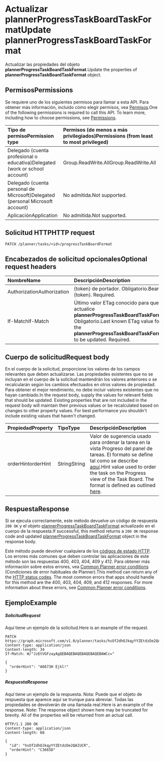 # <a name="update-plannerprogresstaskboardtaskformat"></a><span data-ttu-id="b4d79-101">Actualizar plannerProgressTaskBoardTaskFormat</span><span class="sxs-lookup"><span data-stu-id="b4d79-101">Update plannerProgressTaskBoardTaskFormat</span></span>

<span data-ttu-id="b4d79-102">Actualizar las propiedades del objeto **plannerProgressTaskBoardTaskFormat**.</span><span class="sxs-lookup"><span data-stu-id="b4d79-102">Update the properties of **plannerProgressTaskBoardTaskFormat** object.</span></span>
## <a name="permissions"></a><span data-ttu-id="b4d79-103">Permisos</span><span class="sxs-lookup"><span data-stu-id="b4d79-103">Permissions</span></span>
<span data-ttu-id="b4d79-p101">Se requiere uno de los siguientes permisos para llamar a esta API. Para obtener más información, incluido cómo elegir permisos, vea [Permisos](../../../concepts/permissions_reference.md).</span><span class="sxs-lookup"><span data-stu-id="b4d79-p101">One of the following permissions is required to call this API. To learn more, including how to choose permissions, see [Permissions](../../../concepts/permissions_reference.md).</span></span>

|<span data-ttu-id="b4d79-106">Tipo de permiso</span><span class="sxs-lookup"><span data-stu-id="b4d79-106">Permission type</span></span>      | <span data-ttu-id="b4d79-107">Permisos (de menos a más privilegiados)</span><span class="sxs-lookup"><span data-stu-id="b4d79-107">Permissions (from least to most privileged)</span></span>              |
|:--------------------|:---------------------------------------------------------|
|<span data-ttu-id="b4d79-108">Delegado (cuenta profesional o educativa)</span><span class="sxs-lookup"><span data-stu-id="b4d79-108">Delegated (work or school account)</span></span> | <span data-ttu-id="b4d79-109">Group.ReadWrite.All</span><span class="sxs-lookup"><span data-stu-id="b4d79-109">Group.ReadWrite.All</span></span>    |
|<span data-ttu-id="b4d79-110">Delegado (cuenta personal de Microsoft)</span><span class="sxs-lookup"><span data-stu-id="b4d79-110">Delegated (personal Microsoft account)</span></span> | <span data-ttu-id="b4d79-111">No admitida.</span><span class="sxs-lookup"><span data-stu-id="b4d79-111">Not supported.</span></span>    |
|<span data-ttu-id="b4d79-112">Aplicación</span><span class="sxs-lookup"><span data-stu-id="b4d79-112">Application</span></span> | <span data-ttu-id="b4d79-113">No admitida.</span><span class="sxs-lookup"><span data-stu-id="b4d79-113">Not supported.</span></span> |

## <a name="http-request"></a><span data-ttu-id="b4d79-114">Solicitud HTTP</span><span class="sxs-lookup"><span data-stu-id="b4d79-114">HTTP request</span></span>
<!-- { "blockType": "ignored" } -->
```http
PATCH /planner/tasks/<id>/progressTaskBoardFormat
```
## <a name="optional-request-headers"></a><span data-ttu-id="b4d79-115">Encabezados de solicitud opcionales</span><span class="sxs-lookup"><span data-stu-id="b4d79-115">Optional request headers</span></span>
| <span data-ttu-id="b4d79-116">Nombre</span><span class="sxs-lookup"><span data-stu-id="b4d79-116">Name</span></span>       | <span data-ttu-id="b4d79-117">Descripción</span><span class="sxs-lookup"><span data-stu-id="b4d79-117">Description</span></span>|
|:-----------|:-----------|
| <span data-ttu-id="b4d79-118">Authorization</span><span class="sxs-lookup"><span data-stu-id="b4d79-118">Authorization</span></span>  | <span data-ttu-id="b4d79-p102">{token} de portador. Obligatorio.</span><span class="sxs-lookup"><span data-stu-id="b4d79-p102">Bearer {token}. Required.</span></span> |
| <span data-ttu-id="b4d79-121">If-Match</span><span class="sxs-lookup"><span data-stu-id="b4d79-121">If-Match</span></span>  | <span data-ttu-id="b4d79-p103">Último valor ETag conocido para que se actualice **plannerProgressTaskBoardTaskFormat**. Obligatorio.</span><span class="sxs-lookup"><span data-stu-id="b4d79-p103">Last known ETag value for the **plannerProgressTaskBoardTaskFormat** to be updated. Required.</span></span>|

## <a name="request-body"></a><span data-ttu-id="b4d79-124">Cuerpo de solicitud</span><span class="sxs-lookup"><span data-stu-id="b4d79-124">Request body</span></span>
<span data-ttu-id="b4d79-p104">En el cuerpo de la solicitud, proporcione los valores de los campos relevantes que deben actualizarse. Las propiedades existentes que no se incluyan en el cuerpo de la solicitud mantendrán los valores anteriores o se recalcularán según los cambios efectuados en otros valores de propiedad. Para obtener el mejor rendimiento, no debe incluir valores existentes que no hayan cambiado.</span><span class="sxs-lookup"><span data-stu-id="b4d79-p104">In the request body, supply the values for relevant fields that should be updated. Existing properties that are not included in the request body will maintain their previous values or be recalculated based on changes to other property values. For best performance you shouldn't include existing values that haven't changed.</span></span>

| <span data-ttu-id="b4d79-128">Propiedad</span><span class="sxs-lookup"><span data-stu-id="b4d79-128">Property</span></span>     | <span data-ttu-id="b4d79-129">Tipo</span><span class="sxs-lookup"><span data-stu-id="b4d79-129">Type</span></span>   |<span data-ttu-id="b4d79-130">Descripción</span><span class="sxs-lookup"><span data-stu-id="b4d79-130">Description</span></span>|
|:---------------|:--------|:----------|
|<span data-ttu-id="b4d79-131">orderHint</span><span class="sxs-lookup"><span data-stu-id="b4d79-131">orderHint</span></span>|<span data-ttu-id="b4d79-132">String</span><span class="sxs-lookup"><span data-stu-id="b4d79-132">String</span></span>|<span data-ttu-id="b4d79-p105">Valor de sugerencia usado para ordenar la tarea en la vista Progreso del panel de tareas. El formato se define tal como se describe [aquí](../resources/planner_order_hint_format.md).</span><span class="sxs-lookup"><span data-stu-id="b4d79-p105">Hint value used to order the task on the Progress view of the Task Board. The format is defined as outlined [here](../resources/planner_order_hint_format.md).</span></span>|

## <a name="response"></a><span data-ttu-id="b4d79-135">Respuesta</span><span class="sxs-lookup"><span data-stu-id="b4d79-135">Response</span></span>

<span data-ttu-id="b4d79-136">Si se ejecuta correctamente, este método devuelve un código de respuesta `200 OK` y el objeto [plannerProgressTaskBoardTaskFormat](../resources/plannerprogresstaskboardtaskformat.md) actualizado en el cuerpo de la respuesta.</span><span class="sxs-lookup"><span data-stu-id="b4d79-136">If successful, this method returns a `200 OK` response code and updated [plannerProgressTaskBoardTaskFormat](../resources/plannerprogresstaskboardtaskformat.md) object in the response body.</span></span>

<span data-ttu-id="b4d79-p106">Este método puede devolver cualquiera de los [códigos de estado HTTP](../../../concepts/errors.md). Los errores más comunes que deben controlar las aplicaciones de este método son las respuestas 400, 403, 404, 409 y 412. Para obtener más información sobre estos errores, vea [Common Planner error conditions](../resources/planner_overview.md#common-planner-error-conditions) (Condiciones de error habituales de Planner).</span><span class="sxs-lookup"><span data-stu-id="b4d79-p106">This method can return any of the [HTTP status codes](../../../concepts/errors.md). The most common errors that apps should handle for this method are the 400, 403, 404, 409, and 412 responses. For more information about these errors, see [Common Planner error conditions](../resources/planner_overview.md#common-planner-error-conditions).</span></span>

## <a name="example"></a><span data-ttu-id="b4d79-140">Ejemplo</span><span class="sxs-lookup"><span data-stu-id="b4d79-140">Example</span></span>
##### <a name="request"></a><span data-ttu-id="b4d79-141">Solicitud</span><span class="sxs-lookup"><span data-stu-id="b4d79-141">Request</span></span>
<span data-ttu-id="b4d79-142">Aquí tiene un ejemplo de la solicitud.</span><span class="sxs-lookup"><span data-stu-id="b4d79-142">Here is an example of the request.</span></span>
<!-- {
  "blockType": "request",
  "name": "update_plannerprogresstaskboardtaskformat"
}-->
```http
PATCH https://graph.microsoft.com/v1.0/planner/tasks/hsOf2dhOJkqyYYZEtdzDe2QAIUCR/progressTaskBoardFormat
Content-type: application/json
Content-length: 34
If-Match: W/"JzEtVGFzayAgQEBAQEBAQEBAQEBAQEBAWCc="

{
  "orderHint": "A6673H Ejkl!"
}
```
##### <a name="response"></a><span data-ttu-id="b4d79-143">Respuesta</span><span class="sxs-lookup"><span data-stu-id="b4d79-143">Response</span></span>
<span data-ttu-id="b4d79-p107">Aquí tiene un ejemplo de la respuesta. Nota: Puede que el objeto de respuesta que aparece aquí se trunque para abreviar. Todas las propiedades se devolverán de una llamada real.</span><span class="sxs-lookup"><span data-stu-id="b4d79-p107">Here is an example of the response. Note: The response object shown here may be truncated for brevity. All of the properties will be returned from an actual call.</span></span>
<!-- {
  "blockType": "response",
  "truncated": true,
  "@odata.type": "microsoft.graph.plannerProgressTaskBoardTaskFormat"
} -->
```http
HTTP/1.1 200 OK
Content-type: application/json
Content-length: 68

{
  "id": "hsOf2dhOJkqyYYZEtdzDe2QAIUCR",
  "orderHint": "C3665D"
}
```

<!-- uuid: 8fcb5dbc-d5aa-4681-8e31-b001d5168d79
2015-10-25 14:57:30 UTC -->
<!-- {
  "type": "#page.annotation",
  "description": "Update plannerprogresstaskboardtaskformat",
  "keywords": "",
  "section": "documentation",
  "tocPath": ""
}-->